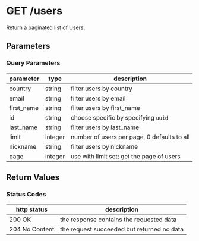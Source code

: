 # GET /users

Return a paginated list of Users.

## Parameters

### Query Parameters

| parameter | type | description |
| - | - | - |
| country | string | filter users by country |
| email |  string | filter users by email |
| first_name | string | filter users by first_name |
| id | string | choose specific by specifying `uuid` | 
| last_name | string | filter users by last_name |
| limit | integer | number of users per page, 0 defaults to all |
| nickname | string | filter users by nickname |
| page | integer | use with limit set; get the page of users |

## Return Values

### Status Codes

| http status | description |
| - | - |
| 200 OK | the response contains the requested data |
| 204 No Content | the request succeeded but returned no data |
